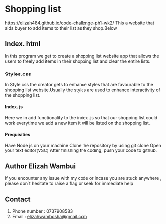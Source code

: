 # Shopping list 
https://elizah484.github.io/code-challenge-ph1-wk2/
This a website that aids buyer to add items to their list as they shop.Below 

## Index. html
In this program we get to create a shopping list website app that allows the users to freely add items in their shopping list and clear the entire lists.

### Styles.css
In Style.css the creator gets to enhance styles that are favourable to the shopping list website.Usually the styles are used to enhance interactivity of the shopping list.

#### Index. js 
Here we in add functionality to the index .js so that our shopping list could work everytime we add a new item it will be listed on the shopping list.


#### Prequisities
Have Node js on your machine 
Clone the repository by using git clone
Open your text editor(VSC)
After finishing the coding, push your code to github.


## Author Elizah Wambui
If you encounter any issue with my code or incase you are stuck anywhere , please don`t hesitate to raise a flag or seek for immediate help
## Contact 
1. Phone number : 0737908583
2. Email : elizahwambosha@gmail.com
